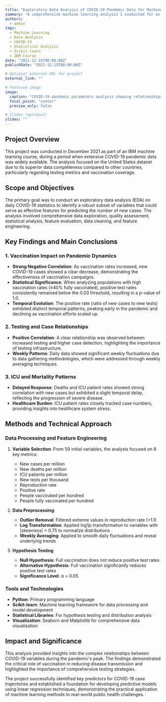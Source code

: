 ```yaml
---
title: "Exploratory Data Analysis of COVID-19 Pandemic Data for Machine Learning"
summary: "A comprehensive machine learning analysis I conducted for an IBM course in 2021, exploring COVID-19 pandemic data to identify key predictors and relationships between variables using statistical methods and scikit-learn."
authors:
  - admin
tags:
  - Machine Learning
  - Data Analysis
  - COVID-19
  - Statistical Analysis
  - Scikit-learn
  - IBM Course
date: "2021-12-15T00:00:00Z"
publishDate: "2021-12-15T00:00:00Z"

# Optional external URL for project
external_link: ""

# Featured image
image:
  caption: "COVID-19 pandemic parameters analysis showing relationships between cases, deaths, ICU patients, testing, and vaccination rates"
  focal_point: "center"
  preview_only: false

# Slides (optional)
slides: ""
---
```


## Project Overview

This project was conducted in December 2021 as part of an IBM machine learning course, during a period when extensive COVID-19 pandemic data was widely available. The analysis focused on the United States dataset due to its superior data completeness compared to other countries, particularly regarding testing metrics and vaccination coverage.

## Scope and Objectives

The primary goal was to conduct an exploratory data analysis (EDA) on daily COVID-19 statistics to identify a robust subset of variables that could serve as effective features for predicting the number of new cases. The analysis involved comprehensive data exploration, quality assessment, statistical analysis, feature evaluation, data cleaning, and feature engineering.

## Key Findings and Main Conclusions

### 1. **Vaccination Impact on Pandemic Dynamics**
- **Strong Negative Correlation**: As vaccination rates increased, new COVID-19 cases showed a clear decrease, demonstrating the effectiveness of vaccination campaigns.
- **Statistical Significance**: When analyzing populations with high vaccination rates (≥40% fully vaccinated), positive test rates consistently remained below the 0.03 threshold, resulting in a p-value of 1.0.
- **Temporal Evolution**: The positive rate (ratio of new cases to new tests) exhibited distinct temporal patterns, peaking early in the pandemic and declining as vaccination efforts scaled up.

### 2. **Testing and Case Relationships**
- **Positive Correlation**: A clear relationship was observed between increased testing and higher case detection, highlighting the importance of testing infrastructure.
- **Weekly Patterns**: Daily data showed significant weekly fluctuations due to data gathering methodologies, which were addressed through weekly averaging techniques.

### 3. **ICU and Mortality Patterns**
- **Delayed Response**: Deaths and ICU patient rates showed strong correlation with new cases but exhibited a slight temporal delay, reflecting the progression of severe disease.
- **Healthcare Burden**: ICU patient rates closely tracked case numbers, providing insights into healthcare system stress.

## Methods and Technical Approach

### **Data Processing and Feature Engineering**
1. **Variable Selection**: From 59 initial variables, the analysis focused on 8 key metrics:
   - New cases per million
   - New deaths per million  
   - ICU patients per million
   - New tests per thousand
   - Reproduction rate
   - Positive rate
   - People vaccinated per hundred
   - People fully vaccinated per hundred

2. **Data Preprocessing**:
   - **Outlier Removal**: Filtered extreme values in reproduction rate (>1.1)
   - **Log Transformation**: Applied log1p-transformation to variables with |skewness| > 0.75 to normalize distributions
   - **Weekly Averaging**: Applied to smooth daily fluctuations and reveal underlying trends

3. **Hypothesis Testing**
   - **Null Hypothesis**: Full vaccination does not reduce positive test rates
   - **Alternative Hypothesis**: Full vaccination significantly reduces positive test rates
   - **Significance Level**: α = 0.05

### **Tools and Technologies**
- **Python**: Primary programming language
- **Scikit-learn**: Machine learning framework for data processing and model development
- **Statistical Libraries**: For hypothesis testing and distribution analysis
- **Visualization**: Seaborn and Matplotlib for comprehensive data visualization

## Impact and Significance

This analysis provided insights into the complex relationships between COVID-19 variables during the pandemic's peak. The findings demonstrated the critical role of vaccination in reducing disease transmission and highlighted the importance of comprehensive testing strategies.

The project successfully identified key predictors for COVID-19 case trajectories and established a foundation for developing predictive models using linear regression techniques, demonstrating the practical application of machine learning methods to real-world public health challenges.
